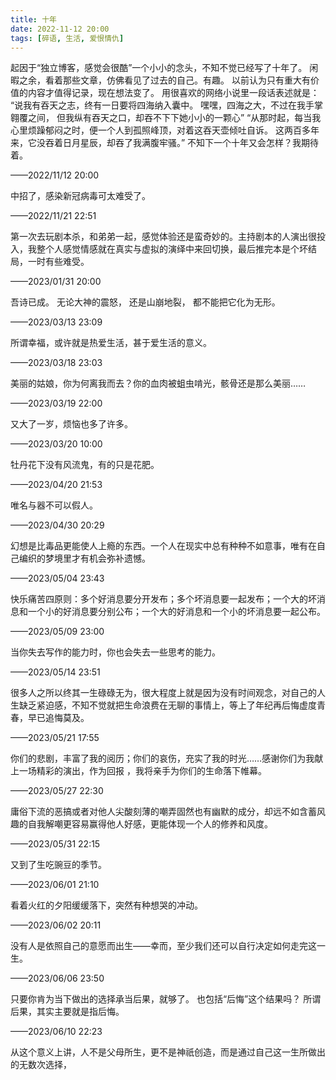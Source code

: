 ```yaml
---
title: 十年
date: 2022-11-12 20:00
tags: [碎语, 生活, 爱恨情仇]
---
```


起因于“独立博客，感觉会很酷”一个小小的念头，不知不觉已经写了十年了。
闲暇之余，看着那些文章，仿佛看见了过去的自己。有趣。
以前认为只有重大有价值的内容才值得记录，现在想法变了。
用很喜欢的网络小说里一段话表述就是：
“说我有吞天之志，终有一日要将四海纳入囊中。
嘿嘿，四海之大，不过在我手掌翱覆之间，
但我纵有吞天之口，却吞不下下她小小的一颗心”
“从那时起，每当我心里烦躁郁闷之时，便一个人到孤照峰顶，对着这吞天壶倾吐自诉。
这两百多年来，它没吞着日月星辰，却吞了我满腹牢骚。”
不知下一个十年又会怎样？我期待着。

——2022/11/12 20:00

中招了，感染新冠病毒可太难受了。

——2022/11/21 22:51

第一次去玩剧本杀，和弟弟一起，感觉体验还是蛮奇妙的。主持剧本的人演出很投入，我整个人感觉情感就在真实与虚拟的演绎中来回切换，最后推完本是个坏结局，一时有些难受。

——2023/01/31 20:00

吾诗已成。
无论大神的震怒，
还是山崩地裂，
都不能把它化为无形。

——2023/03/13 23:09

所谓幸福，或许就是热爱生活，甚于爱生活的意义。

——2023/03/18 23:03

美丽的姑娘，你为何离我而去？你的血肉被蛆虫啃光，骸骨还是那么美丽……

——2023/03/19 22:00

又大了一岁，烦恼也多了许多。

——2023/03/20 10:00

牡丹花下没有风流鬼，有的只是花肥。

——2023/04/20 21:53

唯名与器不可以假人。

——2023/04/30 20:29

幻想是比毒品更能使人上瘾的东西。一个人在现实中总有种种不如意事，唯有在自己编织的梦境里才有机会弥补遗憾。

——2023/05/04 23:43

快乐痛苦四原则：多个好消息要分开发布；多个坏消息要一起发布；一个大的坏消息和一个小的好消息要分别公布；一个大的好消息和一个小的坏消息要一起公布。

——2023/05/09 23:00

当你失去写作的能力时，你也会失去一些思考的能力。

——2023/05/14 23:51

很多人之所以终其一生碌碌无为，很大程度上就是因为没有时间观念，对自己的人生缺乏紧迫感，不知不觉就把生命浪费在无聊的事情上，等上了年纪再后悔虚度青春，早已追悔莫及。

——2023/05/21 17:55

你们的悲剧，丰富了我的阅历；你们的哀伤，充实了我的时光……感谢你们为我献上一场精彩的演出，作为回报 ，我将亲手为你们的生命落下帷幕。

——2023/05/27 22:30

庸俗下流的恶搞或者对他人尖酸刻薄的嘲弄固然也有幽默的成分，却远不如含蓄风趣的自我解嘲更容易赢得他人好感，更能体现一个人的修养和风度。

——2023/05/31 22:15

又到了生吃豌豆的季节。

——2023/06/01 21:10

看着火红的夕阳缓缓落下，突然有种想哭的冲动。

——2023/06/02 20:11

没有人是依照自己的意愿而出生——幸而，至少我们还可以自行决定如何走完这一生。

——2023/06/06 23:50

只要你肯为当下做出的选择承当后果，就够了。
也包括“后悔”这个结果吗？
所谓后果，其实主要就是指后悔。

——2023/06/10 22:23

从这个意义上讲，人不是父母所生，更不是神祇创造，而是通过自己这一生所做出的无数次选择，

